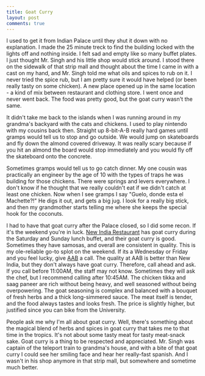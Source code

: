 ```yaml
---
title: Goat Curry
layout: post
comments: true
---
```

I used to get it from Indian Palace until they shut it down with no explanation. I made the 25 minute treck to find the building locked with the lights off and nothing inside. I felt sad and empty like so many buffet plates.  I just thought Mr. Singh and his little shop would stick around.  I stood there on the sidewalk of that strip mall and thought about the time I came in with a cast on my hand, and Mr. Singh told me what oils and spices to rub on it. I never tried the spice rub, but I am pretty sure it would have helped (or been really tasty on some chicken). A new place opened up in the same location - a kind of mix between restaurant and clothing store.  I went once and never went back. The food was pretty good, but the goat curry wasn't the same.

It didn't take me back to the islands when I was running around in my grandma's backyard with the cats and chickens. I used to play nintendo with my cousins back then.  Straight up 8-bit-A-B really hard games until gramps would tell us to stop and go outside. We would jump on skateboards and fly down the almond covered driveway.  It was really scary because if you hit an almond the board would stop immediately and you would fly off the skateboard onto the concrete. 

Sometimes gramps would tell us to go catch dinner. My one cousin was practically an engineer by the age of 10 with the types of traps he was building for those chickens. There were springs and levers everywhere. I don't know if he thought that we really couldn't eat if we didn't catch at least one chicken. Now when I see gramps I say "Guelo, donde esta el Machette?!"  He digs it out, and gets a big jug.  I look for a really big stick, and then my grandmother starts telling me where she keeps the special hook for the coconuts. 

I had to have that goat curry after the Palace closed, so I did some recon. If it's the weekend you're in luck. [New India Restaurant](http://www.newindiarestaurant.com/) has goat curry during the Saturday and Sunday lunch buffet, and their goat curry is good. Sometimes they have samosas, and overall are consistent in quality.  This is my ole-reliable go-to splot on the weekend.  If its a Wednesday or Friday and you feel lucky, give [AAB](http://www.aabindiarestaurants.com/) a call.  The quality at AAB is better than New India, but they don't always have goat curry. Therefore, call ahead and ask. If you call before 11:00AM, the staff may not know. Sometimes they will ask the chef, but I recommend calling after 10:45AM. The chicken tikka and saag paneer are rich without being heavy, and well seasoned without being overpowering.  The goat seasoning is complex and balanced with a bouquet of fresh herbs and a thick long-simmered sauce. The meat itself is tender, and the food always tastes and looks fresh. The price is slightly higher, but justified since you can bike from the University.

People ask me why I'm all about goat curry. Well, there's something about the magical blend of herbs and spices in goat curry that takes me to that time in the tropics. It's not about some tasty meat for tasty meat-snack sake. Goat curry is a thing to be respected and appreciated. Mr. Singh was captain of the teleport train to grandma's house, and with a bite of that goat curry I could see her smiling face and hear her really-fast spanish. And I wasn't in his shop anymore in that strip mall, but somewhere and sometime much better.  

